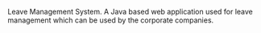 Leave Management System. 
 A Java based web application used for leave management which can be used by the corporate companies.
